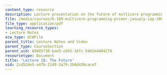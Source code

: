 ```yaml
---
content_type: resource
description: Lecture presentation on the future of multicore programming.
file: /media/courses/6-189-multicore-programming-primer-january-iap-2007/2cd52de5a47b22d02a792b8d436cace7_lec18future.pdf
file_type: application/pdf
learning_resource_types:
- Lecture Notes
ocw_type: OCWFile
parent_title: Lecture Notes and Video
parent_type: CourseSection
parent_uid: 69885f30-bae5-c693-16fc-5492e4404278
resourcetype: Document
title: 'Lecture 18: The Future'
uid: 2cd52de5-a47b-22d0-2a79-2b8d436cace7
---
```

